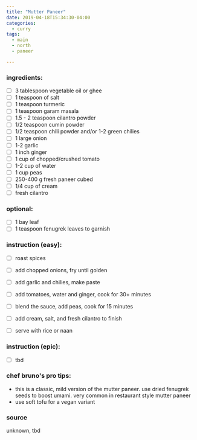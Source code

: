 ```yaml
---
title: "Mutter Paneer"
date: 2019-04-18T15:34:30-04:00
categories:
  - curry
tags:
  - main 
  - north
  - paneer

---
```


### ingredients:

- [ ] 3 tablespoon vegetable oil or ghee
- [ ] 1 teaspoon of salt
- [ ] 1 teaspoon turmeric
- [ ] 1 teaspoon garam masala
- [ ] 1.5 - 2 teaspoon cilantro powder
- [ ] 1/2 teaspoon cumin powder
- [ ] 1/2 teaspoon chili powder and/or 1-2 green chilies
- [ ] 1 large onion
- [ ] 1-2 garlic
- [ ] 1 inch ginger
- [ ] 1 cup of chopped/crushed tomato
- [ ] 1-2 cup of water
- [ ] 1 cup peas
- [ ] 250-400 g fresh paneer cubed
- [ ] 1/4 cup of cream 
- [ ] fresh cilantro

### optional:
- [ ] 1 bay leaf
- [ ] 1 teaspoon fenugrek leaves to garnish

### instruction (easy):
- [ ] roast spices
- [ ] add chopped onions, fry until golden
- [ ] add garlic and chilies, make paste
- [ ] add tomatoes, water and ginger, cook for 30+ minutes
- [ ] blend the sauce, add peas, cook for 15 minutes
- [ ] add cream, salt, and fresh cilantro to finish
- [ ] serve with rice or naan


### instruction (epic):
- [ ] tbd


### chef bruno's pro tips:

- this is a classic, mild version of the mutter paneer. use dried fenugrek seeds to boost umami. very common in restaurant style mutter paneer
- use soft tofu for a vegan variant

### source

unknown, tbd
